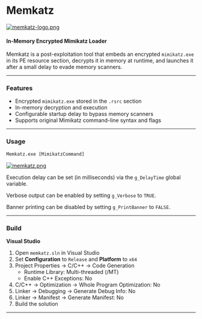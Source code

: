 # Memkatz

[![memkatz-logo.png](https://i.postimg.cc/RF5T6WRw/memkatz-logo.png)](https://postimg.cc/bGgn4N4v)

#### In-Memory Encrypted Mimikatz Loader

Memkatz is a post-exploitation tool that embeds an encrypted `mimikatz.exe` in its PE resource section, decrypts it in memory at runtime, and launches it after a small delay to evade memory scanners.

---

### Features

- Encrypted `mimikatz.exe` stored in the `.rsrc` section  
- In-memory decryption and execution  
- Configurable startup delay to bypass memory scanners    
- Supports original Mimikatz command-line syntax and flags    

---

### Usage

```cmd
Memkatz.exe [MimikatzCommand]
```

[![memkatz.png](https://i.postimg.cc/qBjffypN/memkatz.png)](https://postimg.cc/ThLNgyLx)


Execution delay can be set (in milliseconds) via the `g_DelayTime` global variable. 

Verbose output can be enabled by setting `g_Verbose` to `TRUE`. 

Banner printing can be disabled by setting `g_PrintBanner` to `FALSE`.

---

### Build

**Visual Studio**  
1. Open `memkatz.sln` in Visual Studio  
2. Set **Configuration** to `Release` and **Platform** to `x64`  
3. Project Properties → C/C++ → Code Generation  
   - Runtime Library: Multi-threaded (/MT)  
   - Enable C++ Exceptions: No  
4. C/C++ → Optimization → Whole Program Optimization: No  
5. Linker → Debugging → Generate Debug Info: No  
6. Linker → Manifest → Generate Manifest: No  
7. Build the solution
---
